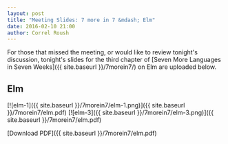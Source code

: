 ```yaml
---
layout: post
title: "Meeting Slides: 7 more in 7 &mdash; Elm"
date: 2016-02-10 21:00
author: Correl Roush
---
```


For those that missed the meeting, or would like to review tonight's
discussion, tonight's slides for the third chapter of
[Seven More Languages in Seven Weeks]({{ site.baseurl }}/7morein7/) on Elm
are uploaded below.

## Elm

[![elm-1]({{ site.baseurl }}/7morein7/elm-1.png)]({{ site.baseurl }}/7morein7/elm.pdf)
[![elm-3]({{ site.baseurl }}/7morein7/elm-3.png)]({{ site.baseurl }}/7morein7/elm.pdf)

[Download PDF]({{ site.baseurl }}/7morein7/elm.pdf)
